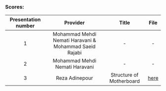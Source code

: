  ### Scores:
| Presentation number | Provider | Title | File |
| :-: | :-:  | :-: | :-: |  
| 1 | Mohammad Mehdi Nemati Haravani & Mohammad Saeid Rajabi  | - | - |
| 2 | Mohammad Mehdi Nemati Haravani | - | - |
| 3 | Reza Adinepour | Structure of Motherboard | [here](https://github.com/rezaAdinepour/M.Sc-AUT/tree/main/Advanced%20Computer%20Architecture/Presentation/03-Motherboard%20Structure) |
